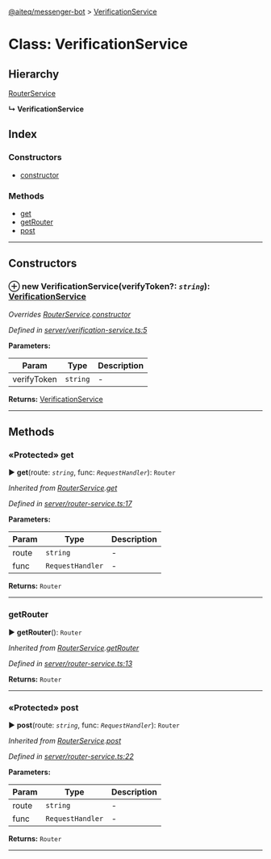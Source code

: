 [@aiteq/messenger-bot](../README.md) > [VerificationService](../classes/verificationservice.md)



# Class: VerificationService

## Hierarchy


 [RouterService](routerservice.md)

**↳ VerificationService**







## Index

### Constructors

* [constructor](verificationservice.md#constructor)


### Methods

* [get](verificationservice.md#get)
* [getRouter](verificationservice.md#getrouter)
* [post](verificationservice.md#post)



---
## Constructors
<a id="constructor"></a>


### ⊕ **new VerificationService**(verifyToken?: *`string`*): [VerificationService](verificationservice.md)



*Overrides [RouterService](routerservice.md).[constructor](routerservice.md#constructor)*

*Defined in [server/verification-service.ts:5](https://github.com/aiteq/messenger-bot/blob/a540dbb/src/server/verification-service.ts#L5)*



**Parameters:**

| Param | Type | Description |
| ------ | ------ | ------ |
| verifyToken | `string`   |  - |





**Returns:** [VerificationService](verificationservice.md)

---



## Methods
<a id="get"></a>

### «Protected» get

► **get**(route: *`string`*, func: *`RequestHandler`*): `Router`




*Inherited from [RouterService](routerservice.md).[get](routerservice.md#get)*

*Defined in [server/router-service.ts:17](https://github.com/aiteq/messenger-bot/blob/a540dbb/src/server/router-service.ts#L17)*



**Parameters:**

| Param | Type | Description |
| ------ | ------ | ------ |
| route | `string`   |  - |
| func | `RequestHandler`   |  - |





**Returns:** `Router`





___

<a id="getrouter"></a>

###  getRouter

► **getRouter**(): `Router`




*Inherited from [RouterService](routerservice.md).[getRouter](routerservice.md#getrouter)*

*Defined in [server/router-service.ts:13](https://github.com/aiteq/messenger-bot/blob/a540dbb/src/server/router-service.ts#L13)*





**Returns:** `Router`





___

<a id="post"></a>

### «Protected» post

► **post**(route: *`string`*, func: *`RequestHandler`*): `Router`




*Inherited from [RouterService](routerservice.md).[post](routerservice.md#post)*

*Defined in [server/router-service.ts:22](https://github.com/aiteq/messenger-bot/blob/a540dbb/src/server/router-service.ts#L22)*



**Parameters:**

| Param | Type | Description |
| ------ | ------ | ------ |
| route | `string`   |  - |
| func | `RequestHandler`   |  - |





**Returns:** `Router`





___


